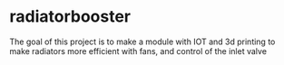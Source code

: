 # radiatorbooster
The goal of this project is to make a module with IOT and 3d printing to make radiators more efficient with fans, and control of the inlet valve
